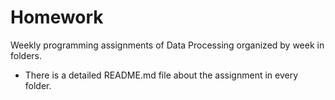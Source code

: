 # Homework

Weekly programming assignments of Data Processing
 organized by week in folders.

 - There is a detailed README.md file 
 about the assignment in every folder.